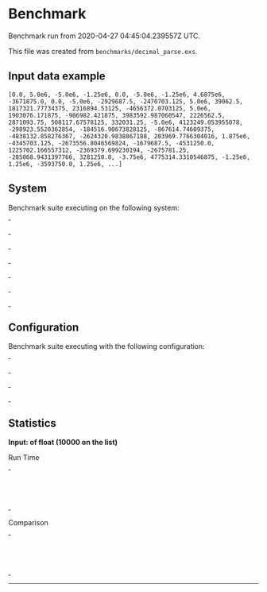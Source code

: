 # Benchmark

Benchmark run from 2020-04-27 04:45:04.239557Z UTC.

This file was created from `benchmarks/decimal_parse.exs`.

## Input data example

    [0.0, 5.0e6, -5.0e6, -1.25e6, 0.0, -5.0e6, -1.25e6, 4.6875e6, -3671875.0, 0.0, -5.0e6, -2929687.5, -2470703.125, 5.0e6, 39062.5, 1817321.77734375, 2316894.53125, -4656372.0703125, 5.0e6, 1903076.171875, -906982.421875, 3983592.987060547, 2226562.5, 2871093.75, 508117.67578125, 332031.25, -5.0e6, 4123249.053955078, -298923.5520362854, -184516.90673828125, -867614.74609375, -4838132.858276367, -2624320.9838867188, 203969.7766304016, 1.875e6, -4345703.125, -2673556.8046569824, -1679687.5, -4531250.0, 1225702.166557312, -2369379.699230194, -2675781.25, -285068.9431397766, 3281250.0, -3.75e6, 4775314.3310546875, -1.25e6, 1.25e6, -3593750.0, 1.25e6, ...]

## System

Benchmark suite executing on the following system:

<table style="width: 1%">
  <tr>
    <th style="width: 1%; white-space: nowrap">Operating System</th>
    <td>macOS</td>
  </tr><tr>
    <th style="white-space: nowrap">CPU Information</th>
    <td style="white-space: nowrap">Intel(R) Core(TM) i5-9600K CPU @ 3.70GHz</td>
  </tr><tr>
    <th style="white-space: nowrap">Number of Available Cores</th>
    <td style="white-space: nowrap">6</td>
  </tr><tr>
    <th style="white-space: nowrap">Available Memory</th>
    <td style="white-space: nowrap">32 GB</td>
  </tr><tr>
    <th style="white-space: nowrap">Elixir Version</th>
    <td style="white-space: nowrap">1.9.4</td>
  </tr><tr>
    <th style="white-space: nowrap">Erlang Version</th>
    <td style="white-space: nowrap">22.3.2</td>
  </tr>
</table>

## Configuration

Benchmark suite executing with the following configuration:

<table style="width: 1%">
  <tr>
    <th style="width: 1%">:time</th>
    <td style="white-space: nowrap">5 s</td>
  </tr><tr>
    <th>:parallel</th>
    <td style="white-space: nowrap">1</td>
  </tr><tr>
    <th>:warmup</th>
    <td style="white-space: nowrap">2 s</td>
  </tr>
</table>

## Statistics


__Input: of float (10000 on the list)__

Run Time
<table style="width: 1%">
  <tr>
    <th>Name</th>
    <th style="text-align: right">IPS</th>
    <th style="text-align: right">Average</th>
    <th style="text-align: right">Devitation</th>
    <th style="text-align: right">Median</th>
    <th style="text-align: right">99th&nbsp;%</th>
  </tr>
  <tr>
    <td style="white-space: nowrap">`Decimal.from_float/1`</td>
    <td style="white-space: nowrap; text-align: right">35.71</td>
    <td style="white-space: nowrap; text-align: right">28.00 ms</td>
    <td style="white-space: nowrap; text-align: right">±1.41%</td>
    <td style="white-space: nowrap; text-align: right">27.87 ms</td>
    <td style="white-space: nowrap; text-align: right">29.80 ms</td>
  </tr>
  <tr>
    <td style="white-space: nowrap">`Decimal.cast/1`</td>
    <td style="white-space: nowrap; text-align: right">35.59</td>
    <td style="white-space: nowrap; text-align: right">28.09 ms</td>
    <td style="white-space: nowrap; text-align: right">±1.77%</td>
    <td style="white-space: nowrap; text-align: right">27.94 ms</td>
    <td style="white-space: nowrap; text-align: right">30.45 ms</td>
  </tr>
</table>
Comparison
<table style="width: 1%">
  <tr>
    <th>Name</th>
    <th style="text-align: right">IPS</th>
    <th style="text-align: right">Slower</th>
  <tr>
    <td style="white-space: nowrap">`Decimal.from_float/1`</td>
    <td style="white-space: nowrap;text-align: right">35.71</td>
    <td>&nbsp;</td>
  </tr>
  <tr>
    <td style="white-space: nowrap">`Decimal.cast/1`</td>
    <td style="white-space: nowrap; text-align: right">35.59</td>
    <td style="white-space: nowrap; text-align: right">1.0x</td>
  </tr>
</table>
<hr/>
